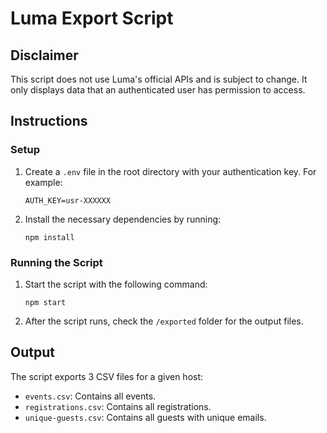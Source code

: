 # Luma Export Script

## Disclaimer

This script does not use Luma's official APIs and is subject to change. It only displays data that an authenticated user has permission to access.

## Instructions

### Setup

1. Create a `.env` file in the root directory with your authentication key. For example:
   ```
   AUTH_KEY=usr-XXXXXX
   ```
2. Install the necessary dependencies by running:
   ```
   npm install
   ```

### Running the Script

1. Start the script with the following command:
   ```
   npm start
   ```
2. After the script runs, check the `/exported` folder for the output files.

## Output

The script exports 3 CSV files for a given host:

- `events.csv`: Contains all events.
- `registrations.csv`: Contains all registrations.
- `unique-guests.csv`: Contains all guests with unique emails.

